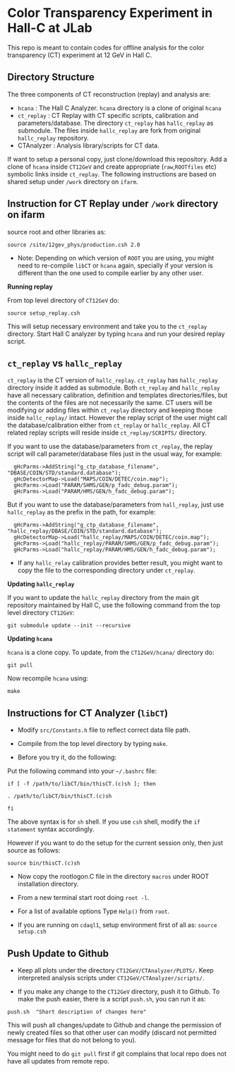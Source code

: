 Color Transparency Experiment in Hall-C at JLab
==================================================

This repo is meant to contain codes for offline analysis for the color transparency (CT) experiment at 12 GeV in Hall C. 


Directory Structure
-------------------

The three components of CT reconstruction (replay) and analysis are:

- `hcana` : The Hall C Analyzer. `hcana` directory is a clone of original `hcana`
- `ct_replay` : CT Replay with CT specific scripts, calibration and parameters/database. The directory `ct_replay` has `hallc_replay` as submodule. The files inside `hallc_replay` are fork from original `hallc_replay` repository.
- CTAnalyzer : Analysis library/scripts for CT data.

If want to setup a personal copy, just clone/download this repository. Add a clone of `hcana` inside `CT12GeV` and create appropriate (`raw`,`ROOTfiles` etc) symbolic links inside `ct_replay`. The following instructions are based on shared setup under `/work` directory on `ifarm`.


Instruction for CT Replay under `/work` directory on ifarm
-----------------------------------------------------------

source root and other libraries as:

```
source /site/12gev_phys/production.csh 2.0
```

- Note: Depending on which version of `ROOT` you are using, you might need to re-compile `libCT` or `hcana` again, specially if your version is different than the one used to compile earlier by any other user.


**Running replay**

From top level directory of `CT12GeV` do:

```
source setup_replay.csh
```

This will setup necessary environment and take you to the `ct_replay` directory. Start Hall C analyzer by typing `hcana` and run your desired replay script. 


`ct_replay` vs `hallc_replay`
-----------------------------
`ct_replay` is the CT version of `hallc_replay`. `ct_replay` has `hallc_replay` directory inside it added as submodule. Both `ct_replay` and `hallc_replay` have all necessary calibration, definition and templates directories/files, but the contents of the files are not necessarily the same. CT users will be modifying or adding files within `ct_replay` directory and keeping those inside `hallc_replay/` intact. However the replay script of the user might call the database/calibration either from `ct_replay` or `hallc_replay`. All CT related replay scripts will reside inside `ct_replay/SCRIPTS/` directory.


If you want to use the database/parameters from `ct_replay`, the replay script will call parameter/database files just in the usual way, for example:

```
  gHcParms->AddString("g_ctp_database_filename", "DBASE/COIN/STD/standard.database");
  gHcDetectorMap->Load("MAPS/COIN/DETEC/coin.map");
  gHcParms->Load("PARAM/SHMS/GEN/p_fadc_debug.param");
  gHcParms->Load("PARAM/HMS/GEN/h_fadc_debug.param");
```

But if you want to use the database/parameters from `hall_replay`, just use `hallc_replay` as the prefix in the path, for example:

```
  gHcParms->AddString("g_ctp_database_filename", "hallc_replay/DBASE/COIN/STD/standard.database");
  gHcDetectorMap->Load("hallc_replay/MAPS/COIN/DETEC/coin.map");
  gHcParms->Load("hallc_replay/PARAM/SHMS/GEN/p_fadc_debug.param");
  gHcParms->Load("hallc_replay/PARAM/HMS/GEN/h_fadc_debug.param");
```

- If any `hallc_relay` calibration provides better result, you might want to copy the file to the corresponding directory under `ct_replay`.


**Updating `hallc_replay`**


If you want to update the `hallc_replay` directory from the main git repository maintained by Hall C, use the following command from the top level directory `CT12GeV`:
```
git submodule update --init --recursive
```

**Updating `hcana`**

`hcana` is a clone copy. To update, from the `CT12GeV/hcana/` directory do:

```
git pull
```

Now recompile `hcana` using:
```
make
```

Instructions for CT Analyzer (`libCT`)
--------------------------------------
* Modify `src/Constants.h` file to reflect correct data file path.

* Compile from the top level directory by typing `make`.

* Before you try it, do the following:

Put the following command into your `~/.bashrc` file:

```
if [ -f /path/to/libCT/bin/thisCT.(c)sh ]; then

. /path/to/libCT/bin/thisCT.(c)sh

fi
```
The above syntax is for `sh` shell. If you use `csh` shell, modify the `if statement` syntax accordingly.

However if you want to do the setup for the current session only, then just source as follows:

```
source bin/thisCT.(c)sh
```

* Now copy the rootlogon.C file in the directory `macros` under ROOT installation directory.  
	  
* From a new terminal start root doing `root -l`.

* For a list of available options Type `Help()` from `root`.

* If you are running on `cdaql1`, setup environment first of all as: `source setup.csh`



Push Update to Github
-----------------------

- Keep all plots under the directory `CT12GeV/CTAnalyzer/PLOTS/`. Keep interpreted analysis scripts under `CT12GeV/CTAnalyzer/scripts/`.

- If you make any change to the `CT12GeV` directory, push it to Github. To make the push easier, there is a script `push.sh`, you can run it as:

```
push.sh  "Short description of changes here"
```

This will push all changes/update to Github and change the permission of newly created files so that other user can modify (discard not permitted message for files that do not belong to you). 


You might need to do `git pull` first if git complains that local repo does not have all updates from remote repo. 
